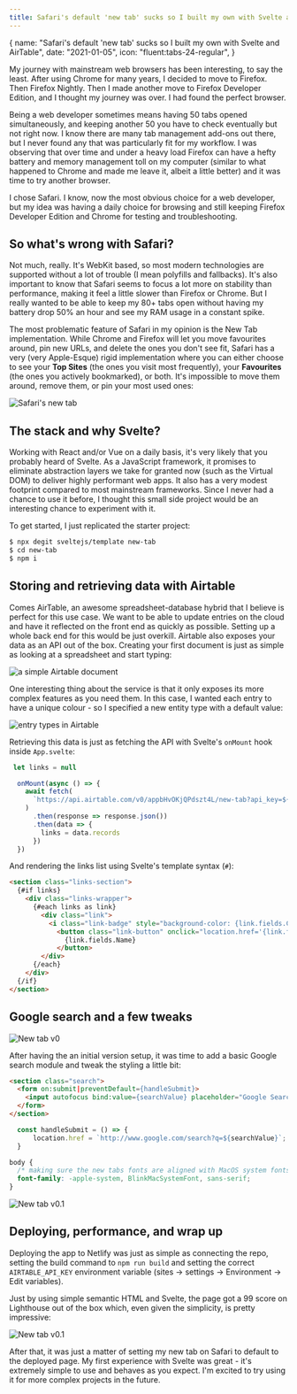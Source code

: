 ```yaml
---
title: Safari's default 'new tab' sucks so I built my own with Svelte and AirTable
---
```


<route>
{
  name: "Safari's default 'new tab' sucks so I built my own with Svelte and AirTable",
  date: "2021-01-05",
  icon: "fluent:tabs-24-regular",
}
</route>

My journey with mainstream web browsers has been interesting, to say the least. After using Chrome for many years, I decided to move to Firefox. Then Firefox Nightly. Then I made another move to Firefox Developer Edition, and I thought my journey was over. I had found the perfect browser.

Being a web developer sometimes means having 50 tabs opened simultaneously, and keeping another 50 you have to check eventually but not right now. I know there are many tab management add-ons out there, but I never found any that was particularly fit for my workflow. I was observing that over time and under a heavy load Firefox can have a hefty battery and memory management toll on my computer (similar to what happened to Chrome and made me leave it, albeit a little better) and it was time to try another browser.

I chose Safari. I know, now the most obvious choice for a web developer, but my idea was having a daily choice for browsing and still keeping Firefox Developer Edition and Chrome for testing and troubleshooting.


## So what's wrong with Safari?

Not much, really. It's WebKit based, so most modern technologies are supported without a lot of trouble (I mean polyfills and fallbacks). It's also important to know that Safari seems to focus a lot more on stability than performance, making it feel a little slower than Firefox or Chrome. But I really wanted to be able to keep my 80+ tabs open without having my battery drop 50% an hour and see my RAM usage in a constant spike.

The most problematic feature of Safari in my opinion is the New Tab implementation. While Chrome and Firefox will let you move favourites around, pin new URLs, and delete the ones you don't see fit, Safari has a very (very Apple-Esque) rigid implementation where you can either choose to see your **Top Sites** (the ones you visit most frequently), your **Favourites** (the ones you actively bookmarked), or both. It's impossible to move them around, remove them, or pin your most used ones:

![Safari's new tab](/images/post/2021-01-01.jpg "Safari's new tab")

## The stack and why Svelte?

Working with React and/or Vue on a daily basis, it's very likely that you probably heard of <Link title="Svelte" url="https://svelte.dev">Svelte</Link>. As a JavaScript framework, it promises to eliminate abstraction layers we take for granted now (such as the Virtual DOM) to deliver highly performant web apps. It also has a very modest footprint compared to most mainstream frameworks. Since I never had a chance to use it before, I thought this small side project would be an interesting chance to experiment with it.

To get started, I just replicated the starter project:

```bash
$ npx degit sveltejs/template new-tab
$ cd new-tab
$ npm i
```

## Storing and retrieving data with Airtable

Comes <Link title="AirTable" url="https://www.airtable.com/">AirTable</Link>, an awesome spreadsheet-database hybrid that I believe is perfect for this use case. We want to be able to update entries on the cloud and have it reflected on the front end as quickly as possible. Setting up a whole back end for this would be just overkill. Airtable also exposes your data as an API out of the box. Creating your first document is just as simple as looking at a spreadsheet and start typing:

![a simple Airtable document](/images/post/2021-01-02.jpg "a simple Airtable document")

One interesting thing about the service is that it only exposes its more complex features as you need them. In this case, I wanted each entry to have a unique colour - so I specified a new entity type with a default value:

![entry types in Airtable](/images/post/2021-01-03.jpg "entry types in Airtable")

Retrieving this data is just as fetching the API with Svelte's `onMount` hook inside `App.svelte`:

```js
 let links = null

  onMount(async () => {
    await fetch(
      `https://api.airtable.com/v0/appbHvOKjQPdszt4L/new-tab?api_key=${process.env.AIRTABLE_API_KEY}&view=Grid%20view`
    )
      .then(response => response.json())
      .then(data => {
        links = data.records
      })
  })
```

And rendering the links list using Svelte's template syntax (`#`):

```html
<section class="links-section">
  {#if links}
    <div class="links-wrapper">
      {#each links as link}
        <div class="link">
          <i class="link-badge" style="background-color: {link.fields.Colour}" ></i>
            <button class="link-button" onclick="location.href='{link.fields.URL}'" type="button">
              {link.fields.Name}
            </button>
        </div>
      {/each}
    </div>
  {/if}
</section>
```

## Google search and a few tweaks

![New tab v0](/images/post/2021-01-05.jpg "new tab v0")

After having the an initial version setup, it was time to add a basic Google search module and tweak the styling a little bit:

```html
<section class="search">
  <form on:submit|preventDefault={handleSubmit}>
    <input autofocus bind:value={searchValue} placeholder="Google Search">
  </form>
</section>
```

```js
  const handleSubmit = () => {
	  location.href = `http://www.google.com/search?q=${searchValue}`;
  }
```

```css
body {
  /* making sure the new tabs fonts are aligned with MacOS system fonts: */
  font-family: -apple-system, BlinkMacSystemFont, sans-serif;
}
```

![New tab v0.1](/images/post/2021-01-06.jpg "new tab v0.1")

## Deploying, performance, and wrap up

Deploying the app to <Link title="Netlify" url="https://netlify.com/">Netlify</Link> was just as simple as connecting the repo, setting the build command to `npm run build` and setting the correct `AIRTABLE_API_KEY` environment variable (sites -> settings -> Environment -> Edit variables).

Just by using simple semantic HTML and Svelte, the page got a 99 score on Lighthouse out of the box which, even given the simplicity, is pretty impressive:

![New tab v0.1](/images/post/2021-01-04.jpg "new tab v0.1")

After that, it was just a matter of setting my new tab on Safari to default to the deployed page. My first experience with Svelte was great - it's extremely simple to use and behaves as you expect. I'm excited to try using it for more complex projects in the future.
